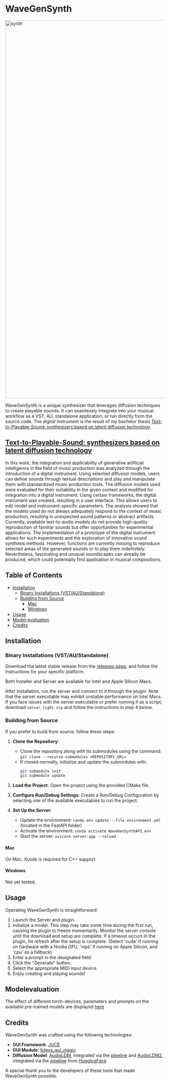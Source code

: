 # WaveGenSynth
<img width="1197" alt="synth" src="https://github.com/suckrowPierre/WaveGenSynth/assets/100494266/cd185e80-8fc1-48cf-a2e1-42aea68deaf6">

WaveGenSynth is a unique synthesizer that leverages diffusion techniques to create playable sounds. It can seamlessly integrate into your musical workflow as a VST, AU, standalone application, or run directly from the source code. The digital instrument is the result of my bachelor thesis [Text-to-Playable-Sound: synthesizers based on latent diffusion technology](https://github.com/suckrowPierre/BachelorThesis).

## [Text-to-Playable-Sound: synthesizers based on latent diffusion technology](https://github.com/suckrowPierre/BachelorThesis)

In this work, the integration and applicability of generative artificial intelligence in the field of music
production was analyzed through the introduction of a digital instrument. Using selected diffusion models,
users can define sounds through textual descriptions and play and manipulate them with standardized music
production tools. The diffusion models used were evaluated for their suitability in the given context and
modified for integration into a digital instrument. Using certain frameworks, the digital instrument was
created, resulting in a user interface. This allows users to edit model and instrument-specific parameters. The
analysis showed that the models used do not always adequately respond to the context of music production,
resulting in unexpected sound patterns or abstract artifacts. Currently, available text-to-audio models do not
provide high-quality reproduction of familiar sounds but offer opportunities for experimental applications.
The implementation of a prototype of the digital instrument allows for such experiments and the exploration
of innovative sound synthesis methods. However, functions are currently missing to reproduce selected areas
of the generated sounds or to play them indefinitely. Nevertheless, fascinating and unusual soundscapes can
already be produced, which could potentially find application in musical compositions.

## Table of Contents
- [Installation](#installation)
  - [Binary Installations (VST/AU/Standalone)](#binary-installations-vstaustandalone)
  - [Building from Source](#building-from-source)
    - [Mac](#mac)
    - [Windows](#windows)
- [Usage](#usage)
- [Model-evaluation](#modelevaluation)
- [Credits](#credits)

## Installation

### Binary Installations (VST/AU/Standalone)
Download the latest stable release from the [releases page](https://github.com/suckrowPierre/WaveGenSynth/releases), and follow the instructions for your specific platform.

Both Installer and Server are available for Intel and Apple Silicon Macs.

After installation, run the server and connect to it through the plugin. Note that the server executable may exhibit unstable performance on Intel Macs. If you face issues with the server executable or prefer running it as a script, download `server_light.zip` and follow the instructions in step 4 below.

### Building from Source
If you prefer to build from source, follow these steps:

1. **Clone the Repository**:
   - Clone the repository along with its submodules using the command: `git clone --recurse-submodules <REPOSITORY_URL>`
   - If cloned normally, initialize and update the submodules with:
     ```bash
     git submodule init
     git submodule update
     ```

2. **Load the Project**: Open the project using the provided CMake file.

3. **Configure Run/Debug Settings**: Create a Run/Debug Configuration by selecting one of the available executables to run the project.

4. **Set Up the Server**:
   - Update the environment: `conda env update --file environment.yml` (located in the FastAPI folder)
   - Activate the environment: `conda activate WaveGenSynthAPI_env`
   - Start the server: `uvicorn server:app --reload`

#### Mac
On Mac, Xcode is required for C++ support.

#### Windows
Not yet tested.

## Usage

Operating WaveGenSynth is straightforward:
1. Launch the Server and plugin.
2. Initialize a model. This step may take some time during the first run, causing the plugin to freeze momentarily. Monitor the server console until the download and setup are complete. If a timeout occurs in the plugin, hit refresh after the setup is complete. (Select 'cuda' if running on hardware with a Nvidia GPU, 'mps' if running on Apple Silicon, and 'cpu' as a fallback)
3. Enter a prompt in the designated field.
4. Click the "Generate" button.
5. Select the appropriate MIDI input device.
6. Enjoy creating and playing sounds!

## Modelevaluation
The effect of different torch-devices, parameters and prompts on the available pre-trained models are displayed [here](https://suckrowpierre.github.io/TtPS.github.io/)

## Credits

WaveGenSynth was crafted using the following technologies:
- **GUI Framework**: [JUCE](https://github.com/juce-framework/JUCE)
- **GUI Module**: [foleys_gui_magic](https://github.com/ffAudio/foleys_gui_magic/)
- **Diffusion Model**: [AudioLDM](https://github.com/haoheliu/AudioLDM), integrated via the [pipeline](https://huggingface.co/docs/diffusers/main/en/api/pipelines/audioldm) and [AudioLDM2](https://github.com/haoheliu/AudioLDM2), integrated via the [pipeline](https://huggingface.co/docs/diffusers/main/en/api/pipelines/audioldm2) from [HuggingFace](https://huggingface.co/)

A special thank you to the developers of these tools that made WaveGenSynth possible.
